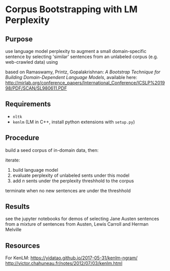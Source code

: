 # Corpus Bootstrapping with LM Perplexity

## Purpose

use language model perplexity to augment a small domain-specific sentence by selecting 'similar' sentences from an unlabeled corpus (e.g. web-crawled data) using 

based on Ramaswamy, Printz, Gopalakrishnan: *A Bootstrap Technique for Building Domain-Dependent Language Models*, available here: http://mirlab.org/conference_papers/International_Conference/ICSLP%201998/PDF/SCAN/SL980611.PDF

## Requirements

- `nltk`
- `kenlm` (LM in C++, install python extensions with `setup.py`) 

## Procedure

build a seed corpus of in-domain data, then:

iterate:
1. build language model
2. evaluate perplexity of unlabeled sents under this model
3. add *n* sents under the perplexity threshhold to the corpus

terminate when no new sentences are under the threshhold

## Results

see the jupyter notebooks for demos of selecting Jane Austen sentences from a mixture of sentences from Austen, Lewis Carroll and Herman Melville

## Resources

For KenLM:
https://yidatao.github.io/2017-05-31/kenlm-ngram/
http://victor.chahuneau.fr/notes/2012/07/03/kenlm.html
